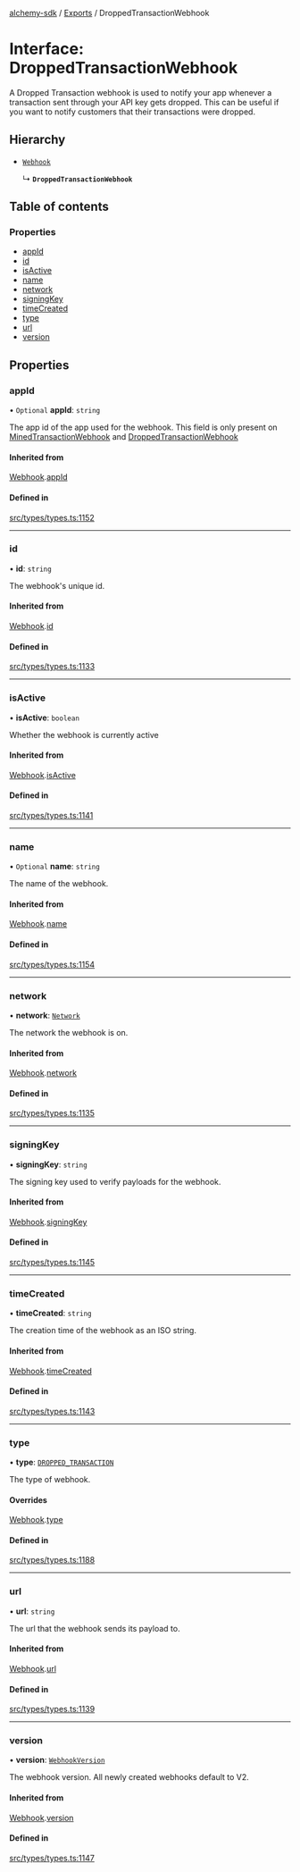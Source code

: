 [alchemy-sdk](../README.md) / [Exports](../modules.md) / DroppedTransactionWebhook

# Interface: DroppedTransactionWebhook

A Dropped Transaction webhook is used to notify your app whenever a
transaction sent through your API key gets dropped. This can be useful if you
want to notify customers that their transactions were dropped.

## Hierarchy

- [`Webhook`](Webhook.md)

  ↳ **`DroppedTransactionWebhook`**

## Table of contents

### Properties

- [appId](DroppedTransactionWebhook.md#appid)
- [id](DroppedTransactionWebhook.md#id)
- [isActive](DroppedTransactionWebhook.md#isactive)
- [name](DroppedTransactionWebhook.md#name)
- [network](DroppedTransactionWebhook.md#network)
- [signingKey](DroppedTransactionWebhook.md#signingkey)
- [timeCreated](DroppedTransactionWebhook.md#timecreated)
- [type](DroppedTransactionWebhook.md#type)
- [url](DroppedTransactionWebhook.md#url)
- [version](DroppedTransactionWebhook.md#version)

## Properties

### appId

• `Optional` **appId**: `string`

The app id of the app used for the webhook. This field is only present on
[MinedTransactionWebhook](MinedTransactionWebhook.md) and [DroppedTransactionWebhook](DroppedTransactionWebhook.md)

#### Inherited from

[Webhook](Webhook.md).[appId](Webhook.md#appid)

#### Defined in

[src/types/types.ts:1152](https://github.com/alchemyplatform/alchemy-sdk-js/blob/1ee40cb2/src/types/types.ts#L1152)

___

### id

• **id**: `string`

The webhook's unique id.

#### Inherited from

[Webhook](Webhook.md).[id](Webhook.md#id)

#### Defined in

[src/types/types.ts:1133](https://github.com/alchemyplatform/alchemy-sdk-js/blob/1ee40cb2/src/types/types.ts#L1133)

___

### isActive

• **isActive**: `boolean`

Whether the webhook is currently active

#### Inherited from

[Webhook](Webhook.md).[isActive](Webhook.md#isactive)

#### Defined in

[src/types/types.ts:1141](https://github.com/alchemyplatform/alchemy-sdk-js/blob/1ee40cb2/src/types/types.ts#L1141)

___

### name

• `Optional` **name**: `string`

The name of the webhook.

#### Inherited from

[Webhook](Webhook.md).[name](Webhook.md#name)

#### Defined in

[src/types/types.ts:1154](https://github.com/alchemyplatform/alchemy-sdk-js/blob/1ee40cb2/src/types/types.ts#L1154)

___

### network

• **network**: [`Network`](../enums/Network.md)

The network the webhook is on.

#### Inherited from

[Webhook](Webhook.md).[network](Webhook.md#network)

#### Defined in

[src/types/types.ts:1135](https://github.com/alchemyplatform/alchemy-sdk-js/blob/1ee40cb2/src/types/types.ts#L1135)

___

### signingKey

• **signingKey**: `string`

The signing key used to verify payloads for the webhook.

#### Inherited from

[Webhook](Webhook.md).[signingKey](Webhook.md#signingkey)

#### Defined in

[src/types/types.ts:1145](https://github.com/alchemyplatform/alchemy-sdk-js/blob/1ee40cb2/src/types/types.ts#L1145)

___

### timeCreated

• **timeCreated**: `string`

The creation time of the webhook as an ISO string.

#### Inherited from

[Webhook](Webhook.md).[timeCreated](Webhook.md#timecreated)

#### Defined in

[src/types/types.ts:1143](https://github.com/alchemyplatform/alchemy-sdk-js/blob/1ee40cb2/src/types/types.ts#L1143)

___

### type

• **type**: [`DROPPED_TRANSACTION`](../enums/WebhookType.md#dropped_transaction)

The type of webhook.

#### Overrides

[Webhook](Webhook.md).[type](Webhook.md#type)

#### Defined in

[src/types/types.ts:1188](https://github.com/alchemyplatform/alchemy-sdk-js/blob/1ee40cb2/src/types/types.ts#L1188)

___

### url

• **url**: `string`

The url that the webhook sends its payload to.

#### Inherited from

[Webhook](Webhook.md).[url](Webhook.md#url)

#### Defined in

[src/types/types.ts:1139](https://github.com/alchemyplatform/alchemy-sdk-js/blob/1ee40cb2/src/types/types.ts#L1139)

___

### version

• **version**: [`WebhookVersion`](../enums/WebhookVersion.md)

The webhook version. All newly created webhooks default to V2.

#### Inherited from

[Webhook](Webhook.md).[version](Webhook.md#version)

#### Defined in

[src/types/types.ts:1147](https://github.com/alchemyplatform/alchemy-sdk-js/blob/1ee40cb2/src/types/types.ts#L1147)
